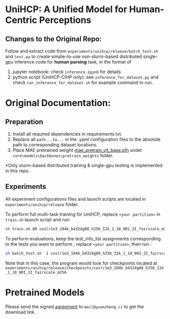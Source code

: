 # UniHCP: A Unified Model for Human-Centric Perceptions

## Changes to the Original Repo:
Follow and extract code from `experiments/unihcp/release/batch_test.sh` and `test.py` to create 
simple-to-use non-slurm-based distributed single-gpu inference code for **human parsing** task, 
in the format of
1. jupyter notebook: check `inference.ipynb` for details
2. python script (UniHCP-CIHP only): see `inference_for_dataset.py` and check `run_inference_for_dataset.sh` for 
example command to run.


# Original Documentation:

## Preparation

1. Install all required dependencies in requirements.txt.
2. Replace all `path...to...` in the .yaml configuration files to the absolute path
to corresponding dataset locations.
3. Place MAE pretrained weight <a href="https://dl.fbaipublicfiles.com/mae/pretrain/mae_pretrain_vit_base.pth">mae_pretrain_vit_base.pth</a> under `core\models\backbones\pretrain_weights` folder.

*Only slurm-based distributed training & single-gpu testing is implemented in this repo.

## Experiments

All experiment configurations files and launch scripts are located in `experiments/unihcp/release` folder.

To perform full multi-task training for UniHCP, replace `<your partition>` in `train.sh` launch script and run:

```bash
sh train.sh 88 coslr1e3_104k_b4324g88_h256_I2k_1_10_001_2I_fairscale_m256
```

To perform evaluations, keep the test_info_list assignments corresponding to the tests you want to perform
, replace `<your partition>`, then run :

```bash
sh batch_test.sh  1 coslr1e3_104k_b4324g88_h256_I2k_1_10_001_2I_fairscale_m256
```

Note that in this case, the program would look for checkpoints located at `experiments/unihcp/release/checkpoints/coslr1e3_104k_b4324g88_h256_I2k_1_10_001_2I_fairscale_m256`


# Pretrained Models
Please send the signed <a href="https://drive.google.com/file/d/1O4Z7d5b1w0Vh4T8jvQ1tj_WzX12KWnT9/view?usp=share_link">agreement</a> to `mail@yuanzheng.ci` to get the download link.
